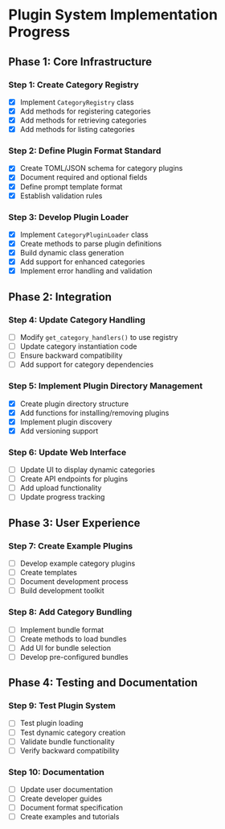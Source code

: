 # Plugin System Implementation Progress

## Phase 1: Core Infrastructure

### Step 1: Create Category Registry
- [x] Implement `CategoryRegistry` class
- [x] Add methods for registering categories
- [x] Add methods for retrieving categories
- [x] Add methods for listing categories

### Step 2: Define Plugin Format Standard
- [x] Create TOML/JSON schema for category plugins
- [x] Document required and optional fields
- [x] Define prompt template format
- [x] Establish validation rules

### Step 3: Develop Plugin Loader
- [x] Implement `CategoryPluginLoader` class
- [x] Create methods to parse plugin definitions
- [x] Build dynamic class generation
- [x] Add support for enhanced categories
- [x] Implement error handling and validation

## Phase 2: Integration

### Step 4: Update Category Handling
- [ ] Modify `get_category_handlers()` to use registry
- [ ] Update category instantiation code
- [ ] Ensure backward compatibility
- [ ] Add support for category dependencies

### Step 5: Implement Plugin Directory Management
- [x] Create plugin directory structure
- [x] Add functions for installing/removing plugins
- [x] Implement plugin discovery
- [x] Add versioning support

### Step 6: Update Web Interface
- [ ] Update UI to display dynamic categories
- [ ] Create API endpoints for plugins
- [ ] Add upload functionality
- [ ] Update progress tracking

## Phase 3: User Experience

### Step 7: Create Example Plugins
- [ ] Develop example category plugins
- [ ] Create templates
- [ ] Document development process
- [ ] Build development toolkit

### Step 8: Add Category Bundling
- [ ] Implement bundle format
- [ ] Create methods to load bundles
- [ ] Add UI for bundle selection
- [ ] Develop pre-configured bundles

## Phase 4: Testing and Documentation

### Step 9: Test Plugin System
- [ ] Test plugin loading
- [ ] Test dynamic category creation
- [ ] Validate bundle functionality
- [ ] Verify backward compatibility

### Step 10: Documentation
- [ ] Update user documentation
- [ ] Create developer guides
- [ ] Document format specification
- [ ] Create examples and tutorials

